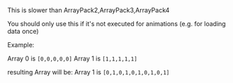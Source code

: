 This is slower than ArrayPack2,ArrayPack3,ArrayPack4

You should only use this if it's not executed for animations (e.g. for loading data once)

Example:

Array 0 is `[0,0,0,0,0]`
Array 1 is `[1,1,1,1,1]`

resulting Array will be: Array 1 is `[0,1,0,1,0,1,0,1,0,1]`
